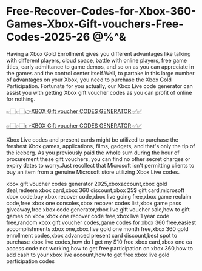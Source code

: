 # Free-Recover-Codes-for-Xbox-360-Games-Xbox-Gift-vouchers-Free-Codes-2025-26 @%^&

Having a Xbox Gold Enrollment gives you different advantages like talking with different players, cloud space, battle with online players, free game titles, early admittance to game demos, and so on as you can appreciate in the games and the control center itself.Well, to partake in this large number of advantages on your Xbox, you need to purchase the Xbox Gold Participation. Fortunate for you actually, our Xbox Live code generator can assist you with getting Xbox gift voucher codes as you can profit of online for nothing.

[👉🏻👉🏻👉XBOX Gift voucher CODES GENERATOR ✅✅ ](https://topoffersgetnow.com/adblu0545844/)

[👉🏻👉🏻👉XBOX Gift voucher CODES GENERATOR ✅✅ ](https://topoffersgetnow.com/adblu0545844/)

Xbox Live codes and present cards might be utilized to purchase the freshest Xbox games, applications, films, gadgets, and that's only the tip of the iceberg. As you previously paid the whole sum during the hour of procurement these gift vouchers, you can find no other secret charges or expiry dates to worry.Just recollect that Microsoft isn't permitting clients to buy an item from a genuine Microsoft store utilizing Xbox Live codes.

xbox gift voucher codes generator 2025,xboxaccount,xbox gold deal,redeem xbox card,xbox 360 discount,xbox 25$ gift card,microsoft xbox code,buy xbox recover code,xbox live going free,xbox game reclaim code,free xbox one consoles,xbox recover codes list,xbox game pass giveaway,free xbox code generator,xbox live gift voucher sale,how to gift games on xbox,xbox one recover code free,xbox live 1 year code free,random xbox gift voucher codes,game codes for xbox 360 free,easiest accomplishments xbox one,xbox live gold one month free,xbox 360 gold enrollment codes,xbox advanced present card discount,best spot to purchase xbox live codes,how do I get my $10 free xbox card,xbox one ea access code not working,how to get free participation on xbox 360,how to add cash to your xbox live account,how to get free xbox live gold participation codes
